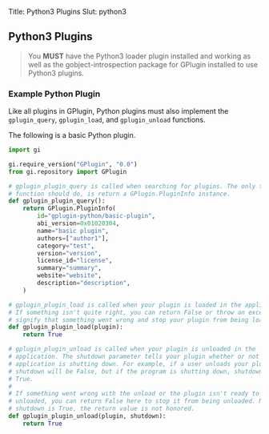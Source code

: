 Title: Python3 Plugins
Slut: python3

## Python3 Plugins

> You **MUST** have the Python3 loader plugin installed and working as well as
> the gobject-introspection package for GPlugin installed to use Python3
> plugins.

### Example Python Plugin

Like all plugins in GPlugin, Python plugins must also implement the
`gplugin_query`, `gplugin_load`, and `gplugin_unload` functions.

The following is a basic Python plugin.

```python
import gi

gi.require_version("GPlugin", "0.0")
from gi.repository import GPlugin

# gplugin_plugin_query is called when searching for plugins. The only thing this
# function should do, is return a GPlugin.PluginInfo instance.
def gplugin_plugin_query():
    return GPlugin.PluginInfo(
        id="gplugin-python/basic-plugin",
        abi_version=0x01020304,
        name="basic plugin",
        authors=["author1"],
        category="test",
        version="version",
        license_id="license",
        summary="summary",
        website="website",
        description="description",
    )

# gplugin_plugin_load is called when your plugin is loaded in the application.
# If something isn't quite right, you can return False or throw an exception to
# signify that something went wrong and stop your plugin from being loaded.
def gplugin_plugin_load(plugin):
    return True

# gplugin_plugin_unload is called when your plugin is unloaded in the
# application. The shutdown parameter tells your plugin whether or not the
# application is shutting down. For example, if a user unloads your plugin,
# shutdown will be False, but if the program is shutting down, shutdown will be
# True.
#
# If something went wrong with the unload or the plugin isn't ready to be
# unloaded, you can return False here to stop it from being unloaded. Note if
# shutdown is True, the return value is not honored.
def gplugin_plugin_unload(plugin, shutdown):
    return True
```


